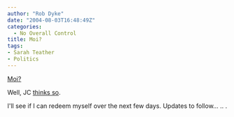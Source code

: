 ```yaml
---
author: "Rob Dyke"
date: "2004-08-03T16:48:49Z"
categories:
  - No Overall Control
title: Moi?
tags:
- Sarah Teather
- Politics
---
```

[Moi?](http://dictionary.reference.com/search?q=gadfly)

Well, JC [thinks so](http://www.voxpolitics.com/weblog/archives/000474.html#000474).

I'll see if I can redeem myself over the next few days. Updates to follow... .. .
